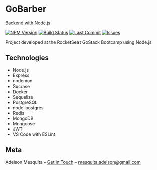 # GoBarber

Backend with Node.js

[![NPM Version][npm-image]][npm-url]
[![Build Status][travis-image]][travis-url]
[![Last Commit][lastcommit-image]][lastcommit-url]
[![Issues][issues-image]][issues-url]

Project developed at the RocketSeat GoStack Bootcamp using Node.js

## Technologies

- Node.js
- Express
- nodemon
- Sucrase
- Docker
- Sequelize
- PostgreSQL
- node-postgres
- Redis
- MongoDB
- Mongoose
- JWT
- VS Code with ESLint

## Meta

Adelson Mesquita – [Get in Touch](https://www.linkedin.com/in/adelsonmesquita/) – mesquita.adelson@gmail.com

<!-- Markdown link & img dfn's -->

[npm-image]: https://img.shields.io/npm/v/datadog-metrics.svg?style=flat-square
[npm-url]: https://npmjs.org/package/datadog-metrics
[travis-image]: https://img.shields.io/travis/dbader/node-datadog-metrics/master.svg?style=flat-square
[travis-url]: https://travis-ci.org/dbader/node-datadog-metrics
[lastcommit-image]: https://img.shields.io/github/last-commit/mesquita09/api-gobarber.svg
[lastcommit-url]: https://github.com/mesquita09/api-gobarber/commits/master
[issues-image]: https://img.shields.io/github/issues/mesquita09/api-gobarber.svg
[issues-url]: https://github.com/mesquita09/api-gobarber/issues
